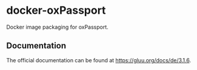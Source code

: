 # docker-oxPassport

Docker image packaging for oxPassport.

## Documentation

The official documentation can be found at https://gluu.org/docs/de/3.1.6.
